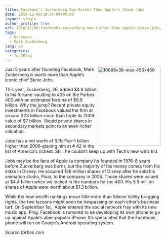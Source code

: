 ```yaml
---
title: Facebook’s Zuckerberg Now Richer Than Apple’s Steve Jobs
date: 2010-11-06T18:34:00+00:00
layout: single
author_profile: true
url: 2010/11/06/facebooks-zuckerberg-now-richer-than-apples-steve-jobs/
tags:
  - business
  - Mark Zuckerberg
lang: en
categories: 
  - TechBlog
---
```

[<img title="10688v38-max-450x450" border="0" alt="10688v38-max-450x450" align="right" src="http://lh4.ggpht.com/_vaUVXcmC3OI/TNWYmgxwPgI/AAAAAAAADGQ/WPygQGEfM7Q/10688v38-max-450x450_thumb.jpg?imgmax=800" width="204" height="257" />](http://lh6.ggpht.com/_vaUVXcmC3OI/TNWYlBLQ7nI/AAAAAAAADGM/kGLUKAN4jrE/s1600-h/10688v38-max-450x450%5B2%5D.jpg)Just 5 years after founding Facebook, Mark Zuckerberg is worth more than Apple’s iconic chief Steve Jobs.

This year, Zuckerberg, 26, added $4.9 billion to his fortune–vaulting to #35 on the Forbes 400 with an estimated fortune of $6.9 billion. Why the jump? Recent private equity investments in Facebook valued the firm at around $23 billion–more than triple its 2009 value of $7 billion. Illiquid private shares in secondary markets point to an even richer valuation.

Jobs has a net worth of $6.1 billion–$1 billion higher than 2009–placing him at # 42 in the list of America’s richest. Still, he couldn’t keep up with Tech’s new whiz kid.

Jobs may be the face of Apple (a company he founded in 1976–8 years before Zuckerberg was born), but the majority of his money comes from his stake in Disney. He acquired 138 million shares of Disney after he sold his animation studio, Pixar, to the company in 2006. Those shares were valued at $4.4 billion when we locked in the numbers for the 400. His 5.5 million shares of Apple were worth about $1.3 billion.

While the new wealth rankings mean little more than Silicon Valley bragging rights, the two tycoons might soon be trespassing on each other’s business turf. On September 1st,  Apple entered the social network fray with its new music app, Ping. Facebook is rumored to be developing its own phone to go up against Apple’s uber-popular iPhone. It’s speculated that the Facebook phone will run on Google’s Android operating system.

_Source forbes.com_